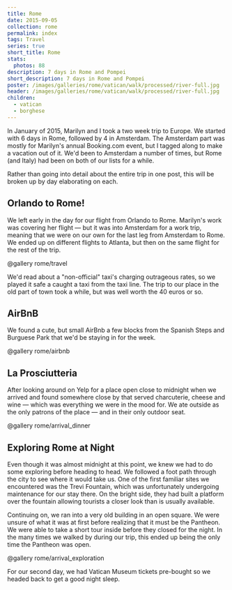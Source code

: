 ```yaml
---
title: Rome
date: 2015-09-05
collection: rome
permalink: index
tags: Travel
series: true
short_title: Rome
stats:
  photos: 88
description: 7 days in Rome and Pompei
short_description: 7 days in Rome and Pompei
poster: /images/galleries/rome/vatican/walk/processed/river-full.jpg
header: /images/galleries/rome/vatican/walk/processed/river-full.jpg
children:
  - vatican
  - borghese
---
```


In January of 2015, Marilyn and I took a two week trip to Europe. We started with 6 days in Rome, followed by 4 in Amsterdam. The Amsterdam part was mostly for Marilyn's annual Booking.com event, but I tagged along to make a vacation out of it. We'd been to Amsterdam a number of times, but Rome (and Italy) had been on both of our lists for a while.

Rather than going into detail about the entire trip in one post, this will be broken up by day elaborating on each.

## Orlando to Rome!

We left early in the day for our flight from Orlando to Rome. Marilyn's work was covering her flight — but it was into Amsterdam for a work trip, meaning that we were on our own for the last leg from Amsterdam to Rome. We ended up on different flights to Atlanta, but then on the same flight for the rest of the trip.

@gallery rome/travel

We'd read about a "non-official" taxi's charging outrageous rates, so we played it safe a caught a taxi from the taxi line. The trip to our place in the old part of town took a while, but was well worth the 40 euros or so.

## AirBnB

We found a cute, but small AirBnb a few blocks from the Spanish Steps and Burguese Park that we'd be staying in for the week.

@gallery rome/airbnb

## La Prosciutteria

After looking around on Yelp for a place open close to midnight when we arrived and found somewhere close by that served charcuterie, cheese and wine — which was everything we were in the mood for. We ate outside as the only patrons of the place — and in their only outdoor seat.

@gallery rome/arrival_dinner

## Exploring Rome at Night

Even though it was almost midnight at this point, we knew we had to do some exploring before heading to head. We followed a foot path through the city to see where it would take us. One of the first familiar sites we encountered was the Trevi Fountain, which was unfortunately undergoing maintenance for our stay there. On the bright side, they had built a platform over the fountain allowing tourists a closer look than is usually available.

Continuing on, we ran into a very old building in an open square. We were unsure of what it was at first before realizing that it must be the Pantheon. We were able to take a short tour inside before they closed for the night. In the many times we walked by during our trip, this ended up being the only time the Pantheon was open.

@gallery rome/arrival_exploration

For our second day, we had Vatican Museum tickets pre-bought so we headed back to get a good night sleep.
